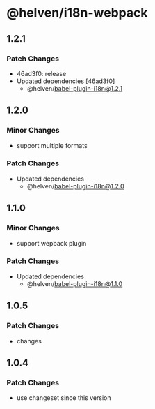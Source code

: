# @helven/i18n-webpack

## 1.2.1

### Patch Changes

- 46ad3f0: release
- Updated dependencies [46ad3f0]
  - @helven/babel-plugin-i18n@1.2.1

## 1.2.0

### Minor Changes

- support multiple formats

### Patch Changes

- Updated dependencies
  - @helven/babel-plugin-i18n@1.2.0

## 1.1.0

### Minor Changes

- support wepback plugin

### Patch Changes

- Updated dependencies
  - @helven/babel-plugin-i18n@1.1.0

## 1.0.5

### Patch Changes

- changes

## 1.0.4

### Patch Changes

- use changeset since this version
